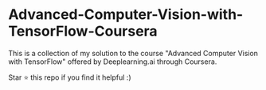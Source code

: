 # Advanced-Computer-Vision-with-TensorFlow-Coursera
This is a collection of my solution to the course "Advanced Computer Vision with TensorFlow" 
offered by Deeplearning.ai through Coursera.

Star ⭐️ this repo if you find it helpful :)
